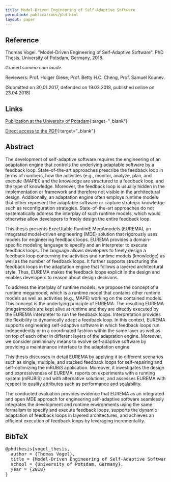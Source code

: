 ```yaml
---
title: Model-Driven Engineering of Self-Adaptive Software
permalink: publications/phd.html
layout: paper
---
```


## Reference
Thomas Vogel. "Model-Driven Engineering of Self-Adaptive Software". PhD Thesis, University of Potsdam, Germany, 2018.

Graded _summa cum laude_.

Reviewers: Prof. Holger Giese, Prof. Betty H.C. Cheng, Prof. Samuel Kounev.

(Submitted on 30.01.2017, defended on 19.03.2018, published online on 23.04.2018)

## Links
[Publication at the University of Potsdam](https://nbn-resolving.org/urn:nbn:de:kobv:517-opus4-409755){:target="_blank"}

[Direct access to the PDF](https://publishup.uni-potsdam.de/files/40975/diss_vogel.pdf){:target="_blank"}


## Abstract
The development of self-adaptive software requires the engineering of an adaptation engine that controls the underlying adaptable software by a feedback loop. State-of-the-art approaches prescribe the feedback loop in terms of numbers, how the activities (e.g., monitor, analyze, plan, and execute (MAPE)) and the knowledge are structured to a feedback loop, and the type of knowledge. Moreover, the feedback loop is usually hidden in the implementation or framework and therefore not visible in the architectural design. Additionally, an adaptation engine often employs runtime models that either represent the adaptable software or capture strategic knowledge such as reconfiguration strategies. State-of-the-art approaches do not systematically address the interplay of such runtime models, which would otherwise allow developers to freely design the entire feedback loop.

This thesis presents ExecUtable RuntimE MegAmodels (EUREMA), an integrated model-driven engineering (MDE) solution that rigorously uses models for engineering feedback loops. EUREMA provides a domain-specific modeling language to specify and an interpreter to execute feedback loops. The language allows developers to freely design a feedback loop concerning the activities and runtime models (knowledge) as well as the number of feedback loops. It further supports structuring the feedback loops in the adaptation engine that follows a layered architectural style. Thus, EUREMA makes the feedback loops explicit in the design and enables developers to reason about design decisions.

To address the interplay of runtime models, we propose the concept of a runtime megamodel, which is a runtime model that contains other runtime models as well as activities (e.g., MAPE) working on the contained models. This concept is the underlying principle of EUREMA. The resulting EUREMA (mega)models are kept alive at runtime and they are directly executed by the EUREMA interpreter to run the feedback loops. Interpretation provides the flexibility to dynamically adapt a feedback loop. In this context, EUREMA supports engineering self-adaptive software in which feedback loops run independently or in a coordinated fashion within the same layer as well as on top of each other in different layers of the adaptation engine. Moreover, we consider preliminary means to evolve self-adaptive software by providing a maintenance interface to the adaptation engine.

This thesis discusses in detail EUREMA by applying it to different scenarios such as single, multiple, and stacked feedback loops for self-repairing and self-optimizing the mRUBiS application. Moreover, it investigates the design and expressiveness of EUREMA, reports on experiments with a running system (mRUBiS) and with alternative solutions, and assesses EUREMA with respect to quality attributes such as performance and scalability.

The conducted evaluation provides evidence that EUREMA as an integrated and open MDE approach for engineering self-adaptive software seamlessly integrates the development and runtime environments using the same formalism to specify and execute feedback loops, supports the dynamic adaptation of feedback loops in layered architectures, and achieves an efficient execution of feedback loops by leveraging incrementality.

## BibTeX

<div class="bibtex">
<pre>@phdthesis{vogel_thesis,
  author = {Thomas Vogel},
  title = {Model-Driven Engineering of Self-Adaptive Software},
  school = {University of Potsdam, Germany},
  year = {2018}
}</pre>
</div>

